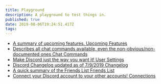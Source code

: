 ```yaml
---
title: Playground
description: A playground to test things in.
published: true
date: 2019-08-06T19:24:51.417Z
tags: 
---
```


<div class="sitemap">
  <ul>
    <li>
      <a href="/en/upcoming-features">
        <span class="description">A summary of upcoming features.</span>
        <span class="title">Upcoming Features</span>
      </a>
    </li>
    <li>
      <a href="/en/chat-commands">
        <span class="description">Describes all chat commands available, even the non-obvious/non-documented ones</span>
        <span class="title">Chat Commands</span>
      </a>
    </li>
    <li>
      <a href="/en/user-settings">
        <span class="description">Make Discord just the way you want it!</span>
        <span class="title">User Settings</span>
      </a>
    </li>
    <li>
      <a href="/en/changelog">
        <span class="description">Discord Changelog updated as of 7/9/2019</span>
        <span class="title">Changelog</span>
      </a>
    </li>
    <li>
      <a href="/en/friends-list">
        <span class="description">A quick summary of the Friends List</span>
        <span class="title">Friends List</span>
      </a>
    </li>
    <li>
      <a href="/en/connections">
        <span class="description">Connect your Discord account to your other accounts!</span>
        <span class="title">Connections</span>
      </a>
    </li>
  </ul>
</div>